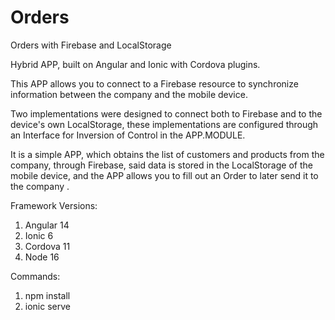 # Orders
Orders with Firebase and LocalStorage

Hybrid APP, built on Angular and Ionic with Cordova plugins.

This APP allows you to connect to a Firebase resource to synchronize information between the company and the mobile device.

Two implementations were designed to connect both to Firebase and to the device's own LocalStorage, these implementations are configured through an Interface for Inversion of Control in the APP.MODULE.

It is a simple APP, which obtains the list of customers and products from the company, through Firebase, said data is stored in the LocalStorage of the mobile device, and the APP allows you to fill out an Order to later send it to the company .

Framework Versions:
1. Angular 14
2. Ionic 6
3. Cordova 11
4. Node 16

Commands:
1. npm install
2. ionic serve

